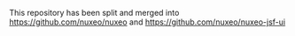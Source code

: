 This repository has been split and merged into https://github.com/nuxeo/nuxeo and https://github.com/nuxeo/nuxeo-jsf-ui
